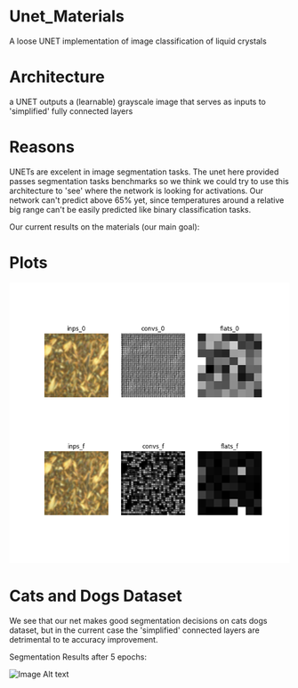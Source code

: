 # Unet_Materials

A loose UNET implementation of image classification of liquid crystals

# Architecture

a UNET outputs a (learnable) grayscale image that serves as inputs to 'simplified' fully connected layers

# Reasons

UNETs are excelent in image segmentation tasks. The unet here provided passes segmentation tasks benchmarks so we think we could try to use this architecture to 'see' where the network is looking for activations.
Our network can't predict above 65% yet, since temperatures around a relative big range can't be easily predicted like binary classification tasks. 

Our current results on the materials (our main goal):

# Plots

![Image Alt text](/logs/plots_30_epochs.png)

# Cats and Dogs Dataset
We see that our net makes good segmentation decisions on cats dogs dataset, but in the current case the 'simplified' connected layers are detrimental to te accuracy improvement.

Segmentation Results after 5 epochs:

![Image Alt text](/logs/auto_1_epoch.png)


